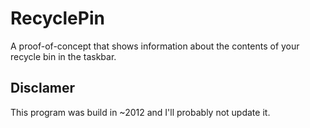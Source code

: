 # RecyclePin

A proof-of-concept that shows information about the contents of your recycle bin in the taskbar. 

## Disclamer

This program was build in ~2012 and I'll probably not update it.
